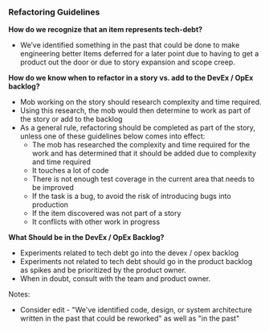 ### Refactoring Guidelines
**How do we recognize that an item represents tech-debt?**
- We’ve identified something in the past that could be done to make engineering better
Items deferred for a later point due to having to get a product out the door or due to story expansion and scope creep.

**How do we know when to refactor in a story vs. add to the DevEx / OpEx backlog?**
 - Mob working on the story should research complexity and time required. 
 - Using this research, the mob would then determine to work as part of the story or add to the backlog
 - As a general rule, refactoring should be completed as part of the story, unless one of these guidelines below comes into effect:
      - The mob has researched the complexity and time required for the work and has determined that it should be added due to complexity and time required
      - It touches a lot of code
      - There is not enough test coverage in the current area that needs to be improved
      - If the task is a bug, to avoid the risk of introducing bugs into production
      - If the item discovered was not part of a story
      - It conflicts with other work in progress

**What Should be in the DevEx / OpEx Backlog?**
 - Experiments related to tech debt go into the devex / opex backlog
 - Experiments not related to tech debt should go in the product backlog as spikes and be prioritized by the product owner. 
 - When in doubt, consult with the team and product owner.

Notes:
 - Consider edit -  "We've identified code, design, or system architecture written in the past that could be reworked" as well as "in the past"
